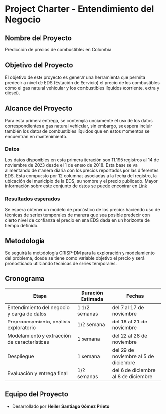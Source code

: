 # Project Charter - Entendimiento del Negocio

## Nombre del Proyecto

Predicción de precios de combustibles en Colombia

## Objetivo del Proyecto

El objetivo de este proyecto es generar una herramienta que permita predecir a nivel de EDS (Estación de Servicio) el precio de los combustibles cómo el gas natural vehicular y los combustibles líquidos (corriente, extra y diesel).

## Alcance del Proyecto

Para esta primera entrega, se contempla unciamente el uso de los datos correspondientes a gas natural vehicular, sin embargo, se espera incluir también los datos de combustibles líquidos que en estos momentos se encuentran en mantenimiento.

### Datos
Los datos disponibles en esta primera iteración son 11.195 registros al 14 de noviembre de 2023 desde el 1 de enero de 2018. Esta base se va alimentando de manera diaria con los precios reportados por las diferentes EDS. Esta compuesto por 12 columnas asociadas a la fecha del registro, la ubicación del municipio de la EDS, su nombre y el precio publicado. Mayor información sobre este conjunto de datos se puede encontrar en [Link](https://www.datos.gov.co/Minas-y-Energ-a/Consulta-Precios-Promedio-de-Gas-Natural-Comprimid/he3q-86dn)

### Resultados esperados

Se espera obtener un modelo de pronóstico de los precios haciendo uso de técnicas de series temporales de manera que sea posible predecir con cierto nivel de confianza el precio en una EDS dada en un horizonte de tiempo definido.

## Metodología

Se seguirá la metodología CRISP-DM para la exploración y modelamiento del problema, donde se tiene como variable objetivo el precio y será pronosticado utilziando técnicas de series temporales.

## Cronograma

| Etapa | Duración Estimada | Fechas |
|------|---------|-------|
| Entendimiento del negocio y carga de datos | 1 1/2 semanas | del 7 al 17 de noviembre |
| Preprocesamiento, análisis exploratorio | 1/2 semana | del 18 al 21 de noviembre |
| Modelamiento y extracción de características | 1 semana | del 22 al 28 de noviembre |
| Despliegue | 1 semana | del 29 de noviembre al 5 de diciembre |
| Evaluación y entrega final | 1/2 semanas | del 6 de diciembre al 8 de diciembre |

## Equipo del Proyecto

- Desarrollado por **Heiler Santiago Gómez Prieto**
